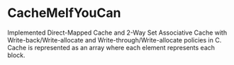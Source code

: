 # CacheMeIfYouCan
Implemented Direct-Mapped Cache and 2-Way Set Associative Cache with Write-back/Write-allocate and Write-through/Write-allocate policies in C.
Cache is represented as an array where each element represents each block.
